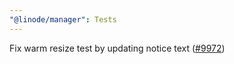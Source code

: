 ```yaml
---
"@linode/manager": Tests
---
```


Fix warm resize test by updating notice text ([#9972](https://github.com/linode/manager/pull/9972))
